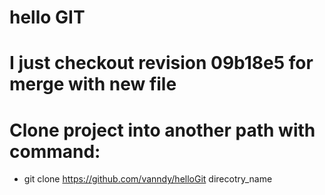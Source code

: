 # hello GIT
# I just checkout revision 09b18e5 for merge with new file
# Clone project into another path with command:
- git clone https://github.com/vanndy/helloGit direcotry_name
